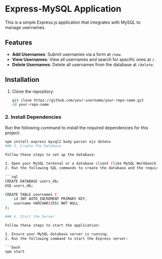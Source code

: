 # Express-MySQL Application

This is a simple Express.js application that integrates with MySQL to manage usernames.

## Features

- **Add Usernames**: Submit usernames via a form at `/new`.
- **View Usernames**: View all usernames and search for specific ones at `/`.
- **Delete Usernames**: Delete all usernames from the database at `/delete`.

## Installation

1. Clone the repository:
   ```bash
   git clone https://github.com/your-username/your-repo-name.git
   cd your-repo-name
### 2. Install Dependencies

Run the following command to install the required dependencies for this project:

```bash
npm install express mysql2 body-parser ejs dotenv
### 3. Create the Database

Follow these steps to set up the database:

1. Open your MySQL terminal or a database client (like MySQL Workbench).
2. Run the following SQL commands to create the database and the required table:

```sql
CREATE DATABASE users_db;
USE users_db;

CREATE TABLE usernames (
    id INT AUTO_INCREMENT PRIMARY KEY,
    username VARCHAR(255) NOT NULL
);

### 4. Start the Server

Follow these steps to start the application:

1. Ensure your MySQL database server is running.
2. Run the following command to start the Express server:

```bash
npm start

